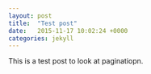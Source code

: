 ```yaml
---
layout: post
title:  "Test post"
date:   2015-11-17 10:02:24 +0000
categories: jekyll 
---
```


This is a test post to look at paginatiopn.